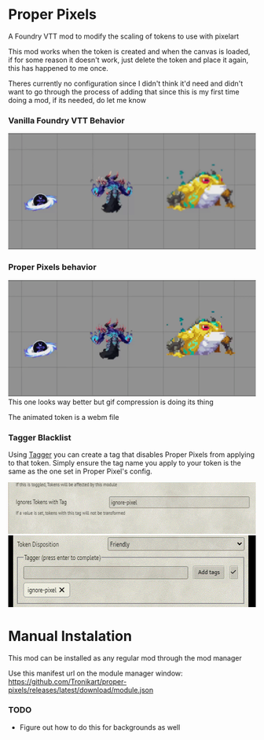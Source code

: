# Proper Pixels
A Foundry VTT mod to modify the scaling of tokens to use with pixelart

This mod works when the token is created and when the canvas is loaded, if for some reason it doesn't work, just delete the token and place it again, this has happened to me once.

Theres currently no configuration since I didn't think it'd need and didn't want to go through the process of adding that since this is my first time doing a mod, if its needed, do let me know


### Vanilla Foundry VTT Behavior
![Vanilla Behavior](/readme-media/Vanilla.gif)

### Proper Pixels behavior
![Proper Pixels Behavior](/readme-media/ProperPixels.gif)
This one looks way better but gif compression is doing its thing

The animated token is a webm file

### Tagger Blacklist
Using [Tagger](https://github.com/fantasycalendar/FoundryVTT-Tagger) you can create a tag that disables Proper Pixels from applying to that token. Simply ensure the tag name you apply to your token is the same as the one set in Proper Pixel's config.


![Example Blacklist Tag Settings 1](/readme-media/blacklist_1.gif)
![xample Blacklist Tag Settings 2](/readme-media/blacklist_2.gif)


# Manual Instalation

This mod can be installed as any regular mod through the mod manager

Use this manifest url on the module manager window: https://github.com/Tronikart/proper-pixels/releases/latest/download/module.json

### TODO

* Figure out how to do this for backgrounds as well
